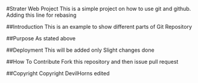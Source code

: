 #Strater Web Project
This is a simple project on how to use git and github. Adding this line for rebasing

##Introduction
This is an example to show different parts of Git Repository

##Purpose
As stated above

##Deployment
This will be added only
Slight changes done

##How To Contribute 
Fork this repository and then issue pull request

##Copyright
Copyright DevilHorns edited